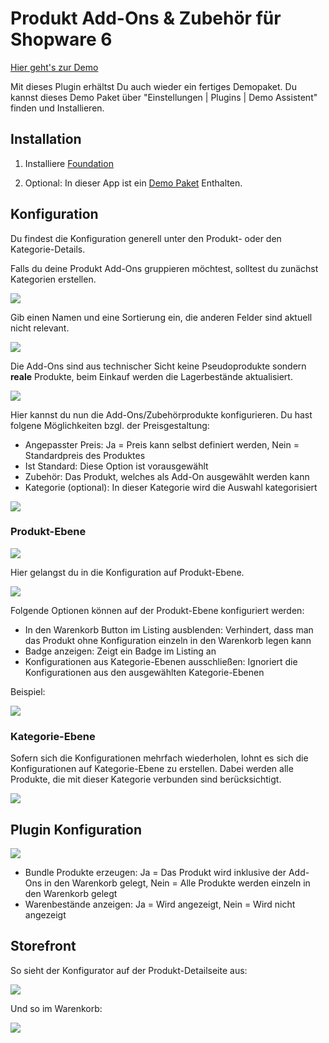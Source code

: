 # Produkt Add-Ons & Zubehör für Shopware 6

[Hier geht's zur Demo](https://demo.moori.net/Demo-PC/MPA001)

Mit dieses Plugin erhältst Du auch wieder ein fertiges Demopaket.
Du kannst dieses Demo Paket über "Einstellungen | Plugins | Demo Assistent" finden
und Installieren.

## Installation

1.  Installiere
    [Foundation](../MoorlFoundation/index.md)

2.  Optional: In dieser App ist ein
    [Demo Paket](../MoorlFoundation/demo-assistant.md)
    Enthalten.
    
## Konfiguration

Du findest die Konfiguration generell unter den Produkt- oder den Kategorie-Details.

Falls du deine Produkt Add-Ons gruppieren möchtest, solltest du zunächst Kategorien erstellen.

![](images/admin-01.jpg)

Gib einen Namen und eine Sortierung ein, die anderen Felder sind aktuell nicht relevant.

![](images/admin-02.jpg)

Die Add-Ons sind aus technischer Sicht keine Pseudoprodukte sondern __reale__ Produkte, 
beim Einkauf werden die Lagerbestände aktualisiert.

![](images/admin-03.jpg)

Hier kannst du nun die Add-Ons/Zubehörprodukte konfigurieren. Du hast folgene Möglichkeiten bzgl.
der Preisgestaltung:

- Angepasster Preis: Ja = Preis kann selbst definiert werden, Nein = Standardpreis des Produktes
- Ist Standard: Diese Option ist vorausgewählt
- Zubehör: Das Produkt, welches als Add-On ausgewählt werden kann
- Kategorie (optional): In dieser Kategorie wird die Auswahl kategorisiert

![](images/admin-04.jpg)

### Produkt-Ebene

![](images/admin-06.jpg)

Hier gelangst du in die Konfiguration auf Produkt-Ebene.

![](images/admin-05.jpg)

Folgende Optionen können auf der Produkt-Ebene konfiguriert werden:

- In den Warenkorb Button im Listing ausblenden: Verhindert, dass man das Produkt ohne Konfiguration einzeln in den Warenkorb legen kann
- Badge anzeigen: Zeigt ein Badge im Listing an
- Konfigurationen aus Kategorie-Ebenen ausschließen: Ignoriert die Konfigurationen aus den ausgewählten Kategorie-Ebenen

Beispiel:

![](images/storefront-02.jpg)

### Kategorie-Ebene

Sofern sich die Konfigurationen mehrfach wiederholen, lohnt es sich die Konfigurationen auf 
Kategorie-Ebene zu erstellen. Dabei werden alle Produkte, die mit dieser Kategorie verbunden sind
berücksichtigt.

![](images/admin-07.jpg)

## Plugin Konfiguration

![](images/admin-08.jpg)

- Bundle Produkte erzeugen: Ja = Das Produkt wird inklusive der Add-Ons in den Warenkorb gelegt, Nein = Alle Produkte werden einzeln in den Warenkorb gelegt
- Warenbestände anzeigen: Ja = Wird angezeigt, Nein = Wird nicht angezeigt

## Storefront

So sieht der Konfigurator auf der Produkt-Detailseite aus:

![](images/storefront-01.jpg)

Und so im Warenkorb:

![](images/storefront-03.jpg)

